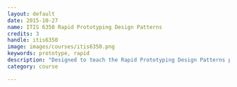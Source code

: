 ```yaml
---
layout: default
date: 2015-10-27
name: ITIS 6350 Rapid Prototyping Design Patterns
credits: 3
handle: itis6350
image: images/courses/itis6350.png
keywords: prototype, rapid
description: "Designed to teach the Rapid Prototyping Design Patterns process.  An active learning course designed to expose students to the many forms of rapid prototyping software and devices.  The focus is on the use of common design patterns and how to represent them quickly and inexpensively for the purpose of allowing many rapid design iterations prior to the coding of solutions.  This course can be considered a communication course where communication between designers and developers occurs through prototyped artifacts and accompanying documentation.  Design patterns can be considered the vocabulary of interaction and interface design, and so learning this vocabulary is an important aspect of the course.  Prototyping in this course spans all types of devices and platforms: desktop, mobile, web, tabletop, tablet, etc.  The theory of rapid prototyping is covered in video lectures that are consumed as part of the student's preparation outside of class.  Class time is devoted to hands-on practice of the various rapid prototyping methods.  Assignments involve applying the techniques learned in class to a variety of problem spaces and platforms, and the peer-critique of other student's designs.  Evaluation is based on both understanding of the theory and on the methodological skills gained, as demonstrated through the individual or paired assignments.  Students are also be expected to write a scholarly article that examines some aspect of prototyping as a part of the design process."
category: course

---
```

